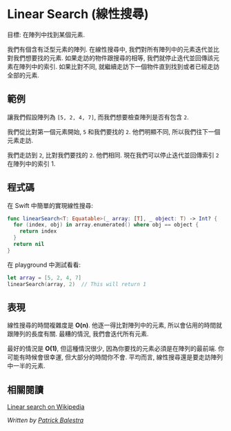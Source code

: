 # Linear Search (線性搜尋)

<!--
Goal: Find a particular value in an array.

We have an array of generic objects. With linear search, we iterate over all the objects in the array and compare each one to the object we're looking for. If the two objects are equal, we stop and return the current array index. If not, we continue to look for the next object as long as we have objects in the array.
-->

目標: 在陣列中找到某個元素.

我們有個含有泛型元素的陣列. 在線性搜尋中, 我們對所有陣列中的元素迭代並比對我們想要找的元素. 如果走訪的物件跟搜尋的相等, 我們就停止迭代並回傳該元素在陣列中的索引. 如果比對不同, 就繼續走訪下一個物件直到找到或者已經走訪全部的元素.

<!--
## An example

Let's say we have an array of numbers `[5, 2, 4, 7]` and we want to check if the array contains the number `2`.

We start by comparing the first number in the array, `5`, to the number we're looking for, `2`. They are obviously not the same, and so we continue to the next array element.

We compare the number `2` from the array to our number `2` and notice they are equal. Now we can stop our iteration and return 1, which is the index of the number `2` in the array.
-->

## 範例

讓我們假設陣列為 `[5, 2, 4, 7]`, 而我們想要檢查陣列是否有包含 `2`.

我們從比對第一個元素開始, `5` 和我們要找的 `2`. 他們明顯不同, 所以我們往下一個元素走訪.

我們走訪到 `2`, 比對我們要找的 `2`. 他們相同. 現在我們可以停止迭代並回傳索引 `2` 在陣列中的索引 1.

<!--
## The code

Here is a simple implementation of linear search in Swift:
-->

## 程式碼

在 Swift 中簡單的實現線性搜尋:

```swift
func linearSearch<T: Equatable>(_ array: [T], _ object: T) -> Int? {
  for (index, obj) in array.enumerated() where obj == object {
    return index
  }
  return nil
}
```

<!--
Put this code in a playground and test it like so:
-->

在 playground 中測試看看:

```swift
let array = [5, 2, 4, 7]
linearSearch(array, 2) 	// This will return 1
```

<!--
## Performance

Linear search runs at **O(n)**. It compares the object we are looking for with each object in the array and so the time it takes is proportional to the array length. In the worst case, we need to look at all the elements in the array.

The best-case performance is **O(1)** but this case is rare because the object we're looking for has to be positioned at the start of the array to be immediately found. You might get lucky, but most of the time you won't. On average, linear search needs to look at half the objects in the array.
-->

## 表現

線性搜尋的時間複雜度是 **O(n)**. 他逐一得比對陣列中的元素, 所以會佔用的時間就跟陣列的長度有關. 最糟的情況, 我們會迭代所有元素.

最好的情況是 **O(1)**, 但這種情況很少, 因為你要找的元素必須是在陣列的最前端. 你可能有時候會很幸運, 但大部分的時間你不會. 平均而言, 線性搜尋還是要走訪陣列中一半的元素.

<!--
## See also
-->
## 相關閱讀

[Linear search on Wikipedia](https://en.wikipedia.org/wiki/Linear_search)

*Written by [Patrick Balestra](http://www.github.com/BalestraPatrick)*
